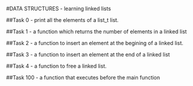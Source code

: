 #DATA STRUCTURES - learning linked lists

##Task 0 - print all the elements of a list_t list.

##Task 1 - a function which returns the number of elements in a linked list

##Task 2 - a function to insert an element at the begining of a linked list.

##Task 3 - a function to insert an element at the end of a linked list

##Task 4 - a function to free a linked list.

##Task 100 - a function that executes before the main function
